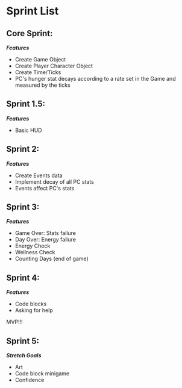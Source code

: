 # Sprint List

## Core Sprint:

_**Features**_

* Create Game Object
* Create Player Character Object
* Create Time/Ticks
* PC's hunger stat decays according to a rate set in the Game and measured by the ticks

## Sprint 1.5:

_**Features**_

* Basic HUD

## Sprint 2:

_**Features**_

* Create Events data
* Implement decay of all PC stats
* Events affect PC's stats

## Sprint 3:

_**Features**_

* Game Over: Stats failure
* Day Over: Energy failure
* Energy Check
* Wellness Check
* Counting Days (end of game)

## Sprint 4:

_**Features**_

* Code blocks
* Asking for help

MVP!!!

## Sprint 5:

_**Stretch Goals**_

* Art
* Code block minigame
* Confidence